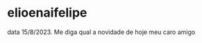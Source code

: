 # elioenaifelipe
data 15/8/2023.
Me diga qual a novidade de hoje meu caro amigo 
<main class="box-sc-goccncnmv">
